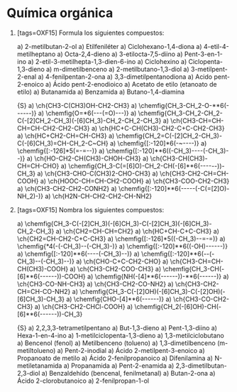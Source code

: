 Química orgánica
================

1.  [tags=OXF15] Formula los siguientes compuestos:

    a) 2-metilbutan-2-ol
    a) Etilfeniléter
    a) Ciclohexano-1,4-diona
    a) 4-etil-4-metilheptano
    a) Octa-2,4-dieno
    a) 3-etilocta-7,5-diino
    a) Pent-3-en-1-ino
    a) 2-etil-3-metilhepta-1,3-dien-6-ino
    a) Ciclohexino
    a) Ciclopenta-1,3-dieno
    a) m-dimetilbenceno
    a) 2-metilbutano-1,3-diol
    a) 3-metilpent-2-enal
    a) 4-fenilpentan-2-ona
    a) 3,3-dimetilpentanodiona
    a) Acido pent-2-enoico
    a) Ácido pent-2-enodioico
    a) Acetato de etilo (etanoato de etilo)
    a) Butanamida
    a) Benzamida
    a) Butano-1,4-diamina

    {S}
    a) \ch{CH3-C(CH3)OH-CH2-CH3}
    a) \chemfig{CH_3-CH_2-O-**6(------)}
    a) \chemfig{O=*6(---(=O)---)}
    a) \chemfig{CH_3-CH_2-CH_2-C(-[2]CH_2-CH_3)(-[6]CH_3)-CH_2-CH_2-CH_3}
    a) \ch{CH3-CH=CH-CH=CH-CH2-CH2-CH3}
    a) \ch{HC+C-CH(CH3)-CH2-C+C-CH2-CH3}
    a) \ch{HC+CH2-CH=CH-CH3}
    a) \chemfig{CH_2=C(-[2]CH_2-CH_3)-C(-[6]CH_3)=CH-CH_2-C~CH}
    a) \chemfig{[:-120]*6(-~----)}
    a) \chemfig{[:-126]*5(=-=--)}
    a) \chemfig{[:-120]**6((-CH_3)----(-CH_3)--)}
    a) \ch{HO-CH2-CH(CH3)-CHOH-CH3}
    a) \ch{CH3-CH(CH3)-CH=CH-CHO}
    a) \chemfig{CH_3-C(=[6]O)-CH_2-CH(-[6]**6(------))-CH_3}
    a) \ch{CH3-CHO-C(CH3)2-CHO-CH3}
    a) \ch{CH3-CH2-CH=CH-COOH}
    a) \ch{HOOC-CH=CH-CH2-COOH}
    a) \ch{CH3-COO-CH2-CH3}
    a) \ch{CH3-CH2-CH2-CONH2}
    a) \chemfig{[:-120]**6(-----(-C(=[2]O)-NH_2)-)}
    a) \ch{H2N-CH-CH2-CH2-CH-NH2}

1.  [tags=OXF15] Nombra los siguientes compuestos:

    a) \chemfig{CH_3-C(-[2]CH_3)(-[6]CH_3)-C(-[2]CH_3)(-[6]CH_3)-CH_2-CH_3}
    a) \ch{CH2=CH-CH=CH2}
    a) \ch{HC+CH-C+C-CH3}
    a) \ch{CH2=CH-CH2-C+C-CH3}
    a) \chemfig{[:-126]*5((-CH_3)--=-=)}
    a) \chemfig{*4(-(-CH_3)--(-CH_3)-)}
    a) \chemfig{[:-120]**6((-OH)------)}
    a) \chemfig{[:-120]**6(----(-CH_3)--)}
    a) \chemfig{[:-120]**6(--(-CH_3)--(-CH_3)--)}
    a) \ch{CHO-C+C-CH2-CHO}
    a) \ch{CH3-CH=CH-CH(CH3)-COOH}
    a) \ch{CH3-CH2-COO-CH3}
    a) \chemfig{CH_3-CH(-[6]**6(------))-COOH}
    a) \chemfig{NH(-[4]**6(------))-**6(------)}
    a) \ch{CH3-CO-NH-CH3}
    a) \ch{CH3-CH2-CO-NH2}
    a) \ch{CH3-CH2-CH=CH-CO-NH2}
    a) \chemfig{CH_3-C(-[2]OH)(-[6]CH_3)-C(-[2]OH)(-[6]CH_3)-CH_3}
    a) \chemfig{CHO-[4]**6(------)}
    a) \ch{CH3-CO-CH2-CH3}
    a) \ch{CH3-CH2-CHCl-COOH}
    a) \chemfig{CH_2(-[6]OH)-CH(-[6]**6(------))-CH_3}

    {S}
    a) 2,2,3,3-tetrametilpentano
    a) But-1,3-dieno
    a) Pent-1,3-diino
    a) Hexa-1-en-4-ino
    a) 1-metilciclopenta-1,3-dieno
    a) 1,3-metilciclobutano
    a) Bencenol (fenol)
    a) Metilbenceno (tolueno)
    a) 1,3-dimetilbenceno (m-metiltolueno)
    a) Pent-2-inodial
    a) Ácido 2-metilpent-3-enoico
    a) Propanoato de metilo
    a) Ácido 2-fenilpropanoico
    a) Difenilamina
    a) N-metiletanamida
    a) Propanamida
    a) Pent-2-enamida
    a) 2,3-dimetilbutan-2,3-diol
    a) Benzaldehído (bencenal, fenilmetanal)
    a) Butan-2-ona
    a) Ácido 2-clorobutanoico
    a) 2-fenilpropan-1-ol